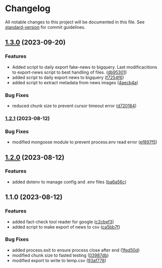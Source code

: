 # Changelog

All notable changes to this project will be documented in this file. See [standard-version](https://github.com/conventional-changelog/standard-version) for commit guidelines.

## [1.3.0](https://github.com/alberto-leon-crespo/newsbucket-injestor/compare/v1.2.1...v1.3.0) (2023-09-20)


### Features

* Added script to  daily export fake-news to bigquery. Last modificacitions to export-news script to best handling of files. ([db95301](https://github.com/alberto-leon-crespo/newsbucket-injestor/commit/db95301c576cace4f754a80bfd9b5bfbdac5c18a))
* added script to daily export news to bigquery ([f7254f6](https://github.com/alberto-leon-crespo/newsbucket-injestor/commit/f7254f6f0b4d6dcc2641db32e22404056fb5550e))
* added script to extract metadata from news images ([4aecb4a](https://github.com/alberto-leon-crespo/newsbucket-injestor/commit/4aecb4a9f2fff7b1f2033d9bee55e40578dae763))


### Bug Fixes

* reduced chunk size to prevent cursor timeout error ([d720184](https://github.com/alberto-leon-crespo/newsbucket-injestor/commit/d72018439749e9c811973e14cd72f0d0e1d08017))

### [1.2.1](https://github.com/alberto-leon-crespo/newsbucket-injestor/compare/v1.2.0...v1.2.1) (2023-08-12)


### Bug Fixes

* modified mongoose module to prevent process.env read error ([ef897f5](https://github.com/alberto-leon-crespo/newsbucket-injestor/commit/ef897f59e07c7cc98ee03fc119094e8e61ecc8fd))

## [1.2.0](https://github.com/alberto-leon-crespo/newsbucket-injestor/compare/v1.1.0...v1.2.0) (2023-08-12)


### Features

* added dotenv to manage config and .env files ([ba6a56c](https://github.com/alberto-leon-crespo/newsbucket-injestor/commit/ba6a56ca237cdbb5d8630458d3e5f616f3cf852c))

## 1.1.0 (2023-08-12)


### Features

* added fact-check tool reader for google ([c2cbef3](https://github.com/alberto-leon-crespo/newsbucket-injestor/commit/c2cbef3f5181b75e5783ba157849411ce706b0ab))
* added script to make export of news to csv ([ca5bb7f](https://github.com/alberto-leon-crespo/newsbucket-injestor/commit/ca5bb7ff110cb311139c7c2699635ceffa1ee198))


### Bug Fixes

* added process.exit to ensure process close after end ([1fed50d](https://github.com/alberto-leon-crespo/newsbucket-injestor/commit/1fed50d71704e8e88471802effb255530195ecc7))
* modified chunk size to fasted testing ([03987db](https://github.com/alberto-leon-crespo/newsbucket-injestor/commit/03987db96a6b4195e42c0720c3600092b3499ad9))
* modified export to write to temp.csv ([93af778](https://github.com/alberto-leon-crespo/newsbucket-injestor/commit/93af7782391b2323574060bcf00fa1bbf4f25fb0))
